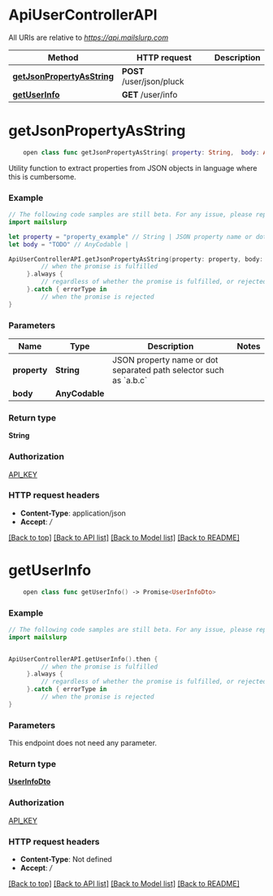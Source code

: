 # ApiUserControllerAPI

All URIs are relative to *https://api.mailslurp.com*

Method | HTTP request | Description
------------- | ------------- | -------------
[**getJsonPropertyAsString**](ApiUserControllerAPI#getjsonpropertyasstring) | **POST** /user/json/pluck | 
[**getUserInfo**](ApiUserControllerAPI#getuserinfo) | **GET** /user/info | 


# **getJsonPropertyAsString**
```swift
    open class func getJsonPropertyAsString( property: String,  body: AnyCodable) -> Promise<String>
```



Utility function to extract properties from JSON objects in language where this is cumbersome.

### Example
```swift
// The following code samples are still beta. For any issue, please report via http://github.com/OpenAPITools/openapi-generator/issues/new
import mailslurp

let property = "property_example" // String | JSON property name or dot separated path selector such as `a.b.c`
let body = "TODO" // AnyCodable | 

ApiUserControllerAPI.getJsonPropertyAsString(property: property, body: body).then {
         // when the promise is fulfilled
     }.always {
         // regardless of whether the promise is fulfilled, or rejected
     }.catch { errorType in
         // when the promise is rejected
}
```

### Parameters

Name | Type | Description  | Notes
------------- | ------------- | ------------- | -------------
 **property** | **String** | JSON property name or dot separated path selector such as &#x60;a.b.c&#x60; | 
 **body** | **AnyCodable** |  | 

### Return type

**String**

### Authorization

[API_KEY](../README#API_KEY)

### HTTP request headers

 - **Content-Type**: application/json
 - **Accept**: */*

[[Back to top]](#) [[Back to API list]](../README#documentation-for-api-endpoints) [[Back to Model list]](../README#documentation-for-models) [[Back to README]](../README)

# **getUserInfo**
```swift
    open class func getUserInfo() -> Promise<UserInfoDto>
```



### Example
```swift
// The following code samples are still beta. For any issue, please report via http://github.com/OpenAPITools/openapi-generator/issues/new
import mailslurp


ApiUserControllerAPI.getUserInfo().then {
         // when the promise is fulfilled
     }.always {
         // regardless of whether the promise is fulfilled, or rejected
     }.catch { errorType in
         // when the promise is rejected
}
```

### Parameters
This endpoint does not need any parameter.

### Return type

[**UserInfoDto**](UserInfoDto)

### Authorization

[API_KEY](../README#API_KEY)

### HTTP request headers

 - **Content-Type**: Not defined
 - **Accept**: */*

[[Back to top]](#) [[Back to API list]](../README#documentation-for-api-endpoints) [[Back to Model list]](../README#documentation-for-models) [[Back to README]](../README)


